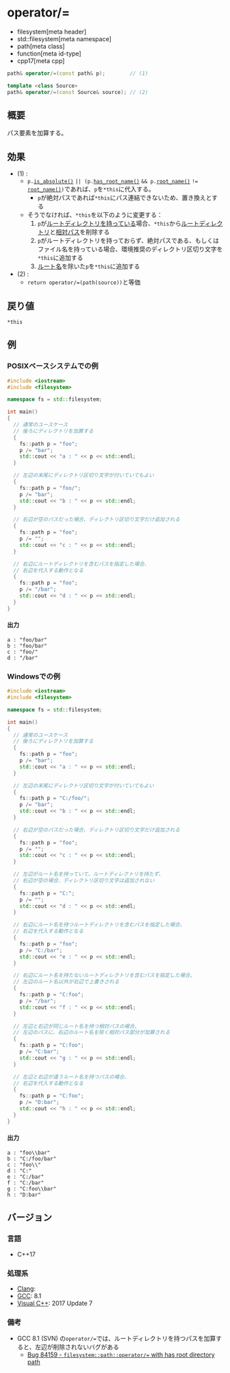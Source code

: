# operator/=
* filesystem[meta header]
* std::filesystem[meta namespace]
* path[meta class]
* function[meta id-type]
* cpp17[meta cpp]

```cpp
path& operator/=(const path& p);        // (1)

template <class Source>
path& operator/=(const Source& source); // (2)
```

## 概要
パス要素を加算する。


## 効果
- (1) :
    - `p.`[`is_absolute()`](is_absolute.md) `|| (p.`[`has_root_name()`](has_root_name.md) `&& p.`[`root_name()`](root_name.md) `!=` [`root_name()`](root_name.md)`)`であれば、`p`を`*this`に代入する。
        - `p`が絶対パスであれば`*this`にパス連結できないため、置き換えとする
    - そうでなければ、`*this`を以下のように変更する：
        1. `p`が[ルートディレクトリを持っている](has_root_directory.md)場合、`*this`から[ルートディレクトリ](root_directory.md)と[相対パス](relative_path.md)を削除する
        2. `p`がルートディレクトリを持っておらず、絶対パスである、もしくはファイル名を持っている場合、環境推奨のディレクトリ区切り文字を`*this`に追加する
        3. [ルート名](root_name.md)を除いた`p`を`*this`に追加する
- (2) :
    - `return operator/=(path(source))`と等価


## 戻り値
`*this`


## 例
### POSIXベースシステムでの例
```cpp example
#include <iostream>
#include <filesystem>

namespace fs = std::filesystem;

int main()
{
  // 通常のユースケース
  // 後ろにディレクトリを加算する
  {
    fs::path p = "foo";
    p /= "bar";
    std::cout << "a : " << p << std::endl;
  }

  // 左辺の末尾にディレクトリ区切り文字が付いていてもよい
  {
    fs::path p = "foo/";
    p /= "bar";
    std::cout << "b : " << p << std::endl;
  }

  // 右辺が空のパスだった場合、ディレクトリ区切り文字だけ追加される
  {
    fs::path p = "foo";
    p /= "";
    std::cout << "c : " << p << std::endl;
  }

  // 右辺にルートディレクトリを含むパスを指定した場合、
  // 右辺を代入する動作となる
  {
    fs::path p = "foo";
    p /= "/bar";
    std::cout << "d : " << p << std::endl;
  }
}
```

#### 出力
```
a : "foo/bar"
b : "foo/bar"
c : "foo/"
d : "/bar"
```

### Windowsでの例
```cpp
#include <iostream>
#include <filesystem>

namespace fs = std::filesystem;

int main()
{
  // 通常のユースケース
  // 後ろにディレクトリを加算する
  {
    fs::path p = "foo";
    p /= "bar";
    std::cout << "a : " << p << std::endl;
  }

  // 左辺の末尾にディレクトリ区切り文字が付いていてもよい
  {
    fs::path p = "C:/foo/";
    p /= "bar";
    std::cout << "b : " << p << std::endl;
  }

  // 右辺が空のパスだった場合、ディレクトリ区切り文字だけ追加される
  {
    fs::path p = "foo";
    p /= "";
    std::cout << "c : " << p << std::endl;
  }

  // 左辺がルート名を持っていて、ルートディレクトリを持たず、
  // 右辺が空の場合、ディレクトリ区切り文字は追加されない
  {
    fs::path p = "C:";
    p /= "";
    std::cout << "d : " << p << std::endl;
  }

  // 右辺にルート名を持つルートディレクトリを含むパスを指定した場合、
  // 右辺を代入する動作となる
  {
    fs::path p = "foo";
    p /= "C:/bar";
    std::cout << "e : " << p << std::endl;
  }

  // 右辺にルート名を持たないルートディレクトリを含むパスを指定した場合、
  // 左辺のルート名以外が右辺で上書きされる
  {
    fs::path p = "C:foo";
    p /= "/bar";
    std::cout << "f : " << p << std::endl;
  }

  // 左辺と右辺が同じルート名を持つ相対パスの場合、
  // 左辺のパスに、右辺のルート名を除く相対パス部分が加算される
  {
    fs::path p = "C:foo";
    p /= "C:bar";
    std::cout << "g : " << p << std::endl;
  }

  // 左辺と右辺が違うルート名を持つパスの場合、
  // 右辺を代入する動作となる
  {
    fs::path p = "C:foo";
    p /= "D:bar";
    std::cout << "h : " << p << std::endl;
  }
}
```

#### 出力
```
a : "foo\\bar"
b : "C:/foo/bar"
c : "foo\\"
d : "C:"
e : "C:/bar"
f : "C:/bar"
g : "C:foo\\bar"
h : "D:bar"
```


## バージョン
### 言語
- C++17

### 処理系
- [Clang](/implementation.md#clang):
- [GCC](/implementation.md#gcc): 8.1
- [Visual C++](/implementation.md#visual_cpp): 2017 Update 7

### 備考
- GCC 8.1 (SVN) の`operator/=`では、ルートディレクトリを持つパスを加算すると、左辺が削除されないバグがある
    - [Bug 84159 - `filesystem::path::operator/=` with has root directory path](https://gcc.gnu.org/bugzilla/show_bug.cgi?id=84159)

